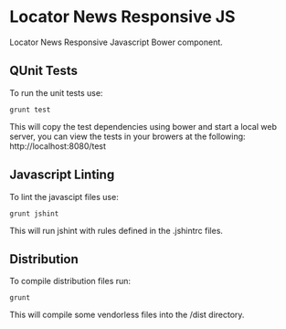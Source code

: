 Locator News Responsive JS
==========================

Locator News Responsive Javascript Bower component.


QUnit Tests
-----------

To run the unit tests use:

    grunt test

This will copy the test dependencies using bower and start a local
web server, you can view the tests in your browers at the following:
http://localhost:8080/test


Javascript Linting
------------------

To lint the javascipt files use:

    grunt jshint

This will run jshint with rules defined in the .jshintrc files.


Distribution
------------

To compile distribution files run:

    grunt

This will compile some vendorless files into the /dist directory.
